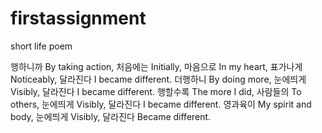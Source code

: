 # firstassignment
short life poem

행하니까 By taking action, 
처음에는 Initially,
마음으로 In my heart,
표가나게 Noticeably,
달라진다 I became different. 
더행하니 By doing more, 
눈에띄게 Visibly,
달라진다 I became different. 
행할수록 The more I did, 
사람들의 To others, 
눈에띄게 Visibly,
달라진다 I became different.
영과육이 My spirit and body,
눈에띄게 Visibly, 
달라진다 Became different. 
